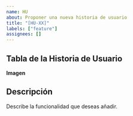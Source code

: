 ```yaml
---
name: HU
about: Proponer una nueva historia de usuario
title: "[HU-XX]"
labels: ["feature"]
assignees: []
---
```

## Tabla de la Historia de Usuario
**Imagen**

## Descripción
Describe la funcionalidad que deseas añadir.
